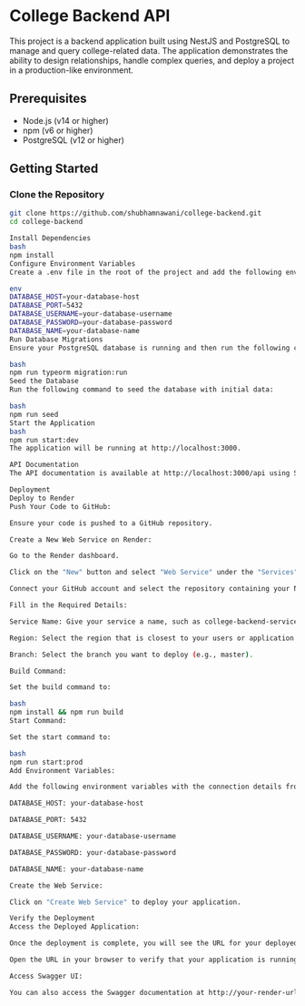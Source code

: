 # College Backend API

This project is a backend application built using NestJS and PostgreSQL to manage and query college-related data. The application demonstrates the ability to design relationships, handle complex queries, and deploy a project in a production-like environment.

## Prerequisites

- Node.js (v14 or higher)
- npm (v6 or higher)
- PostgreSQL (v12 or higher)

## Getting Started

### Clone the Repository

```bash
git clone https://github.com/shubhamnawani/college-backend.git
cd college-backend

Install Dependencies
bash
npm install
Configure Environment Variables
Create a .env file in the root of the project and add the following environment variables:

env
DATABASE_HOST=your-database-host
DATABASE_PORT=5432
DATABASE_USERNAME=your-database-username
DATABASE_PASSWORD=your-database-password
DATABASE_NAME=your-database-name
Run Database Migrations
Ensure your PostgreSQL database is running and then run the following command to apply database migrations:

bash
npm run typeorm migration:run
Seed the Database
Run the following command to seed the database with initial data:

bash
npm run seed
Start the Application
bash
npm run start:dev
The application will be running at http://localhost:3000.

API Documentation
The API documentation is available at http://localhost:3000/api using Swagger.

Deployment
Deploy to Render
Push Your Code to GitHub:

Ensure your code is pushed to a GitHub repository.

Create a New Web Service on Render:

Go to the Render dashboard.

Click on the "New" button and select "Web Service" under the "Services" section.

Connect your GitHub account and select the repository containing your NestJS application.

Fill in the Required Details:

Service Name: Give your service a name, such as college-backend-service.

Region: Select the region that is closest to your users or application.

Branch: Select the branch you want to deploy (e.g., master).

Build Command:

Set the build command to:

bash
npm install && npm run build
Start Command:

Set the start command to:

bash
npm run start:prod
Add Environment Variables:

Add the following environment variables with the connection details from Render:

DATABASE_HOST: your-database-host

DATABASE_PORT: 5432

DATABASE_USERNAME: your-database-username

DATABASE_PASSWORD: your-database-password

DATABASE_NAME: your-database-name

Create the Web Service:

Click on "Create Web Service" to deploy your application.

Verify the Deployment
Access the Deployed Application:

Once the deployment is complete, you will see the URL for your deployed application in the Render dashboard.

Open the URL in your browser to verify that your application is running.

Access Swagger UI:

You can also access the Swagger documentation at http://your-render-url/api.
